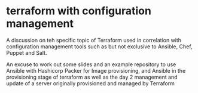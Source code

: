 # terraform with configuration management

A discussion on teh specific topic of Terraform used in correlation with configuration management tools such as but not exclusive to Ansible, Chef, Puppet and Salt.

An excuse to work out some slides and an example repository to use Ansible with Hashicorp Packer for Image provisioning, and Ansible in the provisioning stage of terraform as well as the day 2 management and update of a server originally provisioned and managed by Terraform
